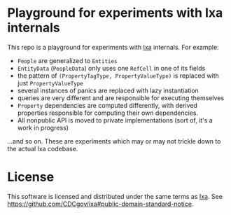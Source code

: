# Playground for experiments with Ixa internals

This repo is a playground for experiments with [Ixa](https://github.com/CDCgov/ixa) internals. For example: 
-  `People` are generalized to `Entities`
- `EntityData` (`PeopleData`) only uses one `RefCell` in one of its fields
- the pattern of `(PropertyTagType, PropertyValueType)` is replaced with just `PropertyValueType`
- several instances of panics are replaced with lazy instantiation
- queries are very different and are responsible for executing themselves
- `Property` dependencies are computed differently, with derived properties responsible for computing their own dependencies.
- All nonpublic API is moved to private implementations (sort of, it's a work in progress)

...and so on. These are experiments which may or may not trickle down to the actual Ixa codebase.


# License

This software is licensed and distributed under the same terms as [Ixa](https://github.com/CDCgov/ixa). See https://github.com/CDCgov/ixa#public-domain-standard-notice.
